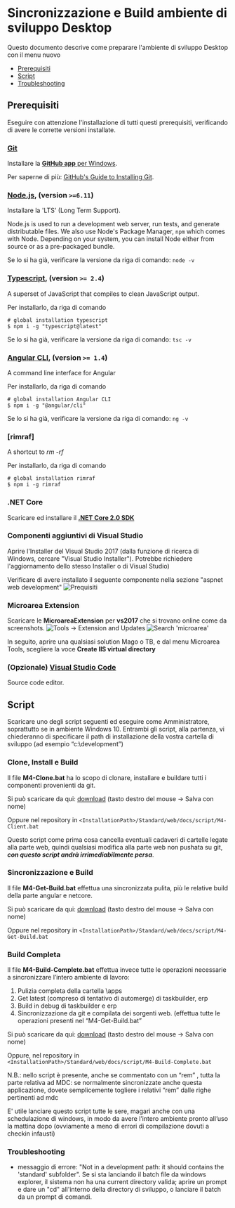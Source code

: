 # Sincronizzazione e Build ambiente di sviluppo Desktop

Questo documento descrive come preparare l'ambiente di sviluppo Desktop con il menu nuovo

* [Prerequisiti](#Prerequisiti)
* [Script](#script)
* [Troubleshooting](#Troubleshooting)

## Prerequisiti

Eseguire con attenzione l'installazione di tutti questi prerequisiti, verificando di avere le corrette versioni installate.

### [Git](http://git-scm.com)
Installare la [**GitHub app** per Windows](http://windows.github.com).

Per saperne di più: [GitHub's Guide to Installing Git](https://help.github.com/articles/set-up-git).

### [Node.js](http://nodejs.org), (version `>=6.11`)
  Installare la 'LTS' (Long Term Support). 
  
  Node.js is used to run a development web server,
  run tests, and generate distributable files. We also use Node's Package Manager, `npm`
  which comes with Node. Depending on your system, you can install Node either from
  source or as a pre-packaged bundle.
  
  Se lo si ha già, verificare la versione da riga di comando: `node -v`

### [Typescript](https://www.typescriptlang.org), (version `>= 2.4`) 
A superset of JavaScript that compiles to clean JavaScript output.

Per installarlo, da riga di comando

```shell
# global installation typescript
$ npm i -g "typescript@latest"
```

Se lo si ha già, verificare la versione da riga di comando: `tsc -v`

### [Angular CLI](https://cli.angular.io/), (version `>= 1.4`)
A command line interface for Angular

Per installarlo, da riga di comando

```shell
# global installation Angular CLI
$ npm i -g "@angular/cli"
```

Se lo si ha già, verificare la versione da riga di comando: `ng -v`

### [rimraf]
A shortcut to *rm -rf*

Per installarlo, da riga di comando

```shell
# global installation rimraf
$ npm i -g rimraf
```

### .NET Core

Scaricare ed installare il [**.NET Core 2.0 SDK**](https://www.microsoft.com/net/download/core)

### Componenti aggiuntivi di Visual Studio
Aprire l'Installer del Visual Studio 2017 (dalla funzione di ricerca di Windows, cercare "Visual Studio Installer"). Potrebbe richiedere l'aggiornamento dello stesso Installer o di Visual Studio)

Verificare di avere installato il seguente componente nella sezione "aspnet web development"
![Prequisiti](https://github.com/Microarea/Taskbuilder/blob/master/docs/img/Prerequisiti.png)

### Microarea Extension

Scaricare le **MicroareaExtension** per **vs2017** che si trovano online come da screenshots.
![Tools -> Extension and Updates](https://github.com/Microarea/Taskbuilder/blob/master/docs/img/microarea-extension-1.png)
![Search 'microarea'](https://github.com/Microarea/Taskbuilder/blob/master/docs/img/microarea-extension-2.jpg)

In seguito, aprire una qualsiasi solution Mago o TB, e dal menu Microarea Tools, scegliere la voce **Create IIS virtual directory**

### (Opzionale) [Visual Studio Code](http://code.visualstudio.com/) 
Source code editor.

## Script 

Scaricare uno degli script seguenti ed eseguire come Amministratore, soprattutto se in ambiente Windows 10.
Entrambi gli script, alla partenza, vi chiederanno di specificare il path di installazione della vostra cartella di sviluppo (ad esempio “c:\development”)

### Clone, Install e Build
Il file **M4-Clone.bat** ha lo scopo di clonare, installare e buildare tutti i componenti provenienti da git.

Si può scaricare da qui: [download](https://github.com/Microarea/Taskbuilder/blob/master/docs/script/M4-Clone.bat?raw=true) (tasto destro del mouse -> Salva con nome)

Oppure nel repository  in ```<InstallationPath>/Standard/web/docs/script/M4-Client.bat```

Questo script come prima cosa cancella eventuali cadaveri di cartelle legate alla parte web, quindi qualsiasi modifica alla parte web non pushata su git, ***con questo script andrà irrimediabilmente persa***.


### Sincronizzazione e Build
Il file **M4-Get-Build.bat** effettua una sincronizzata pulita, più le relative build della parte angular  e netcore.

Si può scaricare da qui: [download](https://github.com/Microarea/Taskbuilder/blob/master/docs/script/M4-Get-Build.bat?raw=true) (tasto destro del mouse -> Salva con nome)

Oppure nel repository in ```<InstallationPath>/Standard/web/docs/script/M4-Get-Build.bat```



### Build Completa

Il file **M4-Build-Complete.bat** effettua invece tutte  le operazioni necessarie a sincronizzare l’intero ambiente di lavoro:

 1. Pulizia completa della cartella \apps
 2. Get latest (compreso di tentativo di automerge)  di taskbuilder, erp 
 3. Build in debug di taskbuilder e erp
 4. Sincronizzazione da git e compilata dei sorgenti web. (effettua tutte le operazioni presenti nel “M4-Get-Build.bat”

Si può scaricare da qui: [download](https://github.com/Microarea/Taskbuilder/blob/master/docs/script/M4-Build-Complete.bat?raw=true) (tasto destro del mouse -> Salva con nome)

Oppure, nel repository in ```<InstallationPath>/Standard/web/docs/script/M4-Build-Complete.bat```

N.B.: nello script è presente, anche se commentato con un “rem” , tutta la parte relativa ad MDC:  se normalmente sincronizzate anche questa applicazione, dovete semplicemente togliere i relativi “rem” dalle righe pertinenti ad mdc

E' utile lanciare questo script tutte le sere, magari anche con una schedulazione di windows, in modo da avere l’intero ambiente pronto all’uso la mattina dopo (ovviamente a meno di errori di compilazione dovuti a checkin infausti)

### Troubleshooting
* messaggio di errore: "Not in a development path: it should contains the 'standard' subfolder". Se si sta lanciando il batch file da windows explorer, il sistema non ha una current directory valida; aprire un prompt e dare un "cd" all'interno della directory di sviluppo, o lanciare il batch da un prompt di comandi.
